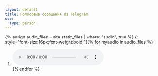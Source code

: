 ```yaml
---
layout: default
title: Голосовые сообщения из Telegram
seo:
  type: person
---
```


{% assign audio_files = site.static_files | where: "audio", true %}
{: style="font-size:16px;font-weight:bold;"}{% for myaudio in audio_files %}
  1. <audio controls><source src="{{ myaudio.path }}" type="audio/ogg">Your browser does not support the audio tag. [Download {{ myaudio.basename }}]({{ myaudio.path }})</audio><br/>
{% endfor %}
